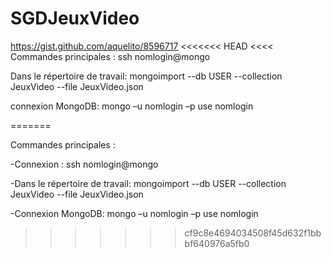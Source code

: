 # SGDJeuxVideo
https://gist.github.com/aquelito/8596717
<<<<<<< HEAD
<<<<
Commandes principales : 
ssh nomlogin@mongo

Dans le répertoire de travail:
mongoimport --db USER --collection JeuxVideo --file JeuxVideo.json

connexion MongoDB:
mongo –u nomlogin –p
use nomlogin
>>>>
=======


Commandes principales :

-Connexion : 
ssh nomlogin@mongo

-Dans le répertoire de travail:
mongoimport --db USER --collection JeuxVideo --file JeuxVideo.json

-Connexion MongoDB:
mongo –u nomlogin –p
use nomlogin
>>>>>>> cf9c8e4694034508f45d632f1bbbf640976a5fb0
